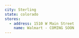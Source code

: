 ```yaml
---
city: Sterling
state: colorado
stores:
  - address: 1510 W Main Street
    name: Walmart - COMING SOON
---
```

